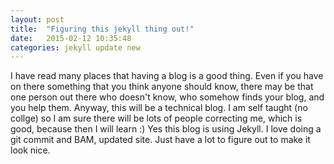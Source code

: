 ```yaml
---
layout: post
title:  "Figuring this jekyll thing out!"
date:   2015-02-12 10:35:48
categories: jekyll update new
---
```

I have read many places that having a blog is a good thing. Even if you have on there something
that you think anyone should know, there may be that one person out there who doesn't know, who
somehow finds your blog, and you help them. Anyway,
this will be a technical blog. I am self taught (no collge) so I am sure there will be lots
of people correcting me, which is good, because then I will learn :)
Yes this blog is using Jekyll. I love doing a git commit and BAM, updated site. 
Just have a lot to figure out to make it look nice. 
